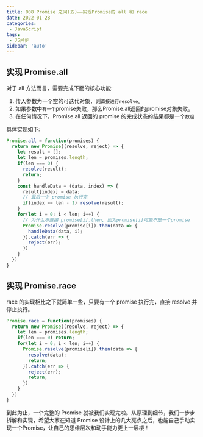 ```yaml
---
title: 008 Promise 之问(五)——实现Promise的 all 和 race
date: 2022-01-28
categories: 
 - JavaScript
tags:
 - JS异步
sidebar: 'auto'
---
```

## 实现 Promise.all
对于 all 方法而言，需要完成下面的核心功能:
1. 传入参数为一个空的可迭代对象，则`直接进行resolve`。
2. 如果参数中`有一个`promise失败，那么Promise.all返回的promise对象失败。
3. 在任何情况下，Promise.all 返回的 promise 的完成状态的结果都是一个`数组`

具体实现如下:
```js
Promise.all = function(promises) {
  return new Promise((resolve, reject) => {
    let result = [];
    let len = promises.length;
    if(len === 0) {
      resolve(result);
      return;
    }
    const handleData = (data, index) => {
      result[index] = data;
      // 最后一个 promise 执行完
      if(index == len - 1) resolve(result);
    }
    for(let i = 0; i < len; i++) {
      // 为什么不直接 promise[i].then, 因为promise[i]可能不是一个promise
      Promise.resolve(promise[i]).then(data => {
        handleData(data, i);
      }).catch(err => {
        reject(err);
      })
    }
  })
}
```

## 实现 Promise.race
race 的实现相比之下就简单一些，只要有一个 promise 执行完，直接 resolve 并停止执行。
```js
Promise.race = function(promises) {
  return new Promise((resolve, reject) => {
    let len = promises.length;
    if(len === 0) return;
    for(let i = 0; i < len; i++) {
      Promise.resolve(promise[i]).then(data => {
        resolve(data);
        return;
      }).catch(err => {
        reject(err);
        return;
      })
    }
  })
}
```

到此为止，一个完整的 Promise 就被我们实现完啦。从原理到细节，我们一步步拆解和实现，希望大家在知道 Promise 设计上的几大亮点之后，也能自己手动实现一个Promise，让自己的思维层次和动手能力更上一层楼！